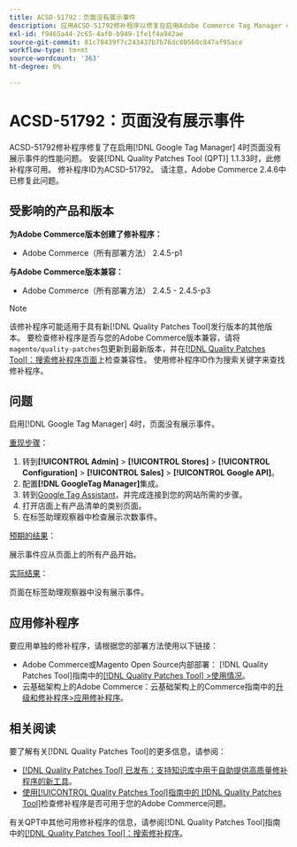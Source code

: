 ```yaml
---
title: ACSD-51792：页面没有展示事件
description: 应用ACSD-51792修补程序以修复在启用Adobe Commerce Tag Manager 4后页面没有展示事件的Google性能问题。
exl-id: f9465a44-2c65-4af0-b949-1fe1f4a942ae
source-git-commit: 81c78439f7c243437b7b76dc80560c847af95ace
workflow-type: tm+mt
source-wordcount: '363'
ht-degree: 0%

---
```


# ACSD-51792：页面没有展示事件

ACSD-51792修补程序修复了在启用[!DNL Google Tag Manager] 4时页面没有展示事件的性能问题。 安装[!DNL Quality Patches Tool (QPT)] 1.1.33时，此修补程序可用。 修补程序ID为ACSD-51792。 请注意，Adobe Commerce 2.4.6中已修复此问题。

## 受影响的产品和版本

**为Adobe Commerce版本创建了修补程序：**

* Adobe Commerce（所有部署方法） 2.4.5-p1

**与Adobe Commerce版本兼容：**

* Adobe Commerce（所有部署方法） 2.4.5 - 2.4.5-p3

>[!NOTE]
>
>该修补程序可能适用于具有新[!DNL Quality Patches Tool]发行版本的其他版本。 要检查修补程序是否与您的Adobe Commerce版本兼容，请将`magento/quality-patches`包更新到最新版本，并在[[!DNL Quality Patches Tool]：搜索修补程序页面](https://experienceleague.adobe.com/tools/commerce-quality-patches/index.html)上检查兼容性。 使用修补程序ID作为搜索关键字来查找修补程序。

## 问题

启用[!DNL Google Tag Manager] 4时，页面没有展示事件。

<u>重现步骤</u>：

1. 转到&#x200B;**[!UICONTROL Admin]** > **[!UICONTROL Stores]** > **[!UICONTROL Configuration]** > **[!UICONTROL Sales]** > **[!UICONTROL Google API]**。
1. 配置&#x200B;**[!DNL GoogleTag Manager]**&#x200B;集成。
1. 转到[Google Tag Assistant](https://tagassistant.google.com/)，并完成连接到您的网站所需的步骤。
1. 打开店面上有产品清单的类别页面。
1. 在标签助理观察器中检查展示次数事件。

<u>预期的结果</u>：

展示事件应从页面上的所有产品开始。

<u>实际结果</u>：

页面在标签助理观察器中没有展示事件。

## 应用修补程序

要应用单独的修补程序，请根据您的部署方法使用以下链接：

* Adobe Commerce或Magento Open Source内部部署： [!DNL Quality Patches Tool]指南中的[[!DNL Quality Patches Tool] >使用情况](/help/tools/quality-patches-tool/usage.md)。
* 云基础架构上的Adobe Commerce：云基础架构上的Commerce指南中的[升级和修补程序>应用修补程序](https://experienceleague.adobe.com/docs/commerce-cloud-service/user-guide/develop/upgrade/apply-patches.html)。

## 相关阅读

要了解有关[!DNL Quality Patches Tool]的更多信息，请参阅：

* [[!DNL Quality Patches Tool] 已发布：支持知识库中用于自助提供高质量修补程序的新工具](https://experienceleague.adobe.com/en/docs/commerce-knowledge-base/kb/announcements/commerce-announcements/magento-quality-patches-released-new-tool-to-self-serve-quality-patches)。
* [使用[!UICONTROL Quality Patches Tool]指南中的 [!DNL Quality Patches Tool]](/help/tools/quality-patches-tool/patches-available-in-qpt/check-patch-for-magento-issue-with-magento-quality-patches.md)检查修补程序是否可用于您的Adobe Commerce问题。


有关QPT中其他可用修补程序的信息，请参阅[!DNL Quality Patches Tool]指南中的[[!DNL Quality Patches Tool]：搜索修补程序](https://experienceleague.adobe.com/tools/commerce-quality-patches/index.html)。
